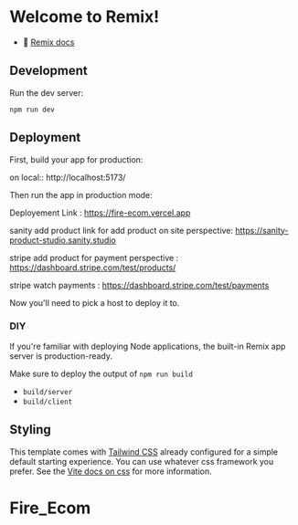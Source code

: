 # Welcome to Remix!

- 📖 [Remix docs](https://remix.run/docs)

## Development

Run the dev server:

```shellscript
npm run dev
```

## Deployment

First, build your app for production:

on local:: http://localhost:5173/

Then run the app in production mode:

Deployement Link : https://fire-ecom.vercel.app

sanity add product link for add product on site perspective: https://sanity-product-studio.sanity.studio

stripe add product for payment perspective : https://dashboard.stripe.com/test/products/

stripe watch payments : https://dashboard.stripe.com/test/payments

Now you'll need to pick a host to deploy it to.

### DIY

If you're familiar with deploying Node applications, the built-in Remix app server is production-ready.

Make sure to deploy the output of `npm run build`

- `build/server`
- `build/client`

## Styling

This template comes with [Tailwind CSS](https://tailwindcss.com/) already configured for a simple default starting experience. You can use whatever css framework you prefer. See the [Vite docs on css](https://vitejs.dev/guide/features.html#css) for more information.

# Fire_Ecom
